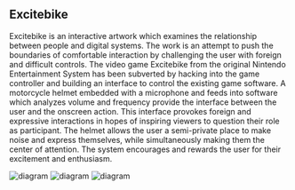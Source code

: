 ## Excitebike ##

Excitebike is an interactive artwork which examines the relationship between people and digital systems. The work is an attempt to push the boundaries of comfortable interaction by challenging the user with foreign and difficult controls. The video game Excitebike from the original Nintendo Entertainment System has been subverted by hacking into the game controller and building an interface to control the existing game software. A motorcycle helmet embedded with a microphone and feeds into software which analyzes volume and frequency provide the interface between the user and the onscreen action. This interface provokes foreign and expressive interactions in hopes of inspiring viewers to question their role as participant. The helmet allows the user a semi-private place to make noise and express themselves, while simultaneously making them the center of attention. The system encourages and rewards the user for their excitement and enthusiasm.

![diagram](https://raw.github.com/MatthewRuby/Excitebike/master/diagram.png "Excitebike Wiring Diagram")
![diagram](https://raw.github.com/MatthewRuby/Excitebike/master/details.jpg "Excitebike Wiring Detail")
![diagram](https://raw.github.com/MatthewRuby/Excitebike/master/overview.jpg "Excitebike System Overview")